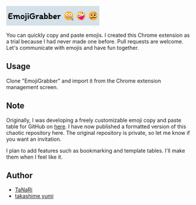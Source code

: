 ![Alt text](readmeImg.png)

You can quickly copy and paste emojis.
I created this Chrome extension as a trial because I had never made one before. Pull requests are welcome.
Let's communicate with emojis and have fun together.

## Usage

Clone "EmojiGrabber" and import it from the Chrome extension management screen.

## Note
Originally, I was developing a freely customizable emoji copy and paste table for GitHub on [here](https://github.com/shimauma0312/github_emoji). I have now published a formatted version of this chaotic repository here. The original repository is private, so let me know if you want an invitation.

I plan to add features such as bookmarking and template tables. I'll make them when I feel like it.

## Author

* [TaNaRi](https://github.com/shimauma0312)
* [takashime yumi](https://github.com/takashime)